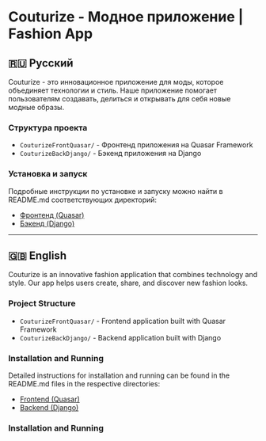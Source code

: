 # Couturize - Модное приложение | Fashion App

## 🇷🇺 Русский
Couturize - это инновационное приложение для моды, которое объединяет технологии и стиль. Наше приложение помогает пользователям создавать, делиться и открывать для себя новые модные образы.

### Структура проекта
- `CouturizeFrontQuasar/` - Фронтенд приложения на Quasar Framework
- `CouturizeBackDjango/` - Бэкенд приложения на Django

### Установка и запуск
Подробные инструкции по установке и запуску можно найти в README.md соответствующих директорий:
- [Фронтенд (Quasar)](./CouturizeFrontQuasar/README.md)
- [Бэкенд (Django)](./CouturizeBackDjango/README.md)

---

## 🇬🇧 English
Couturize is an innovative fashion application that combines technology and style. Our app helps users create, share, and discover new fashion looks.

### Project Structure
- `CouturizeFrontQuasar/` - Frontend application built with Quasar Framework
- `CouturizeBackDjango/` - Backend application built with Django

### Installation and Running
Detailed instructions for installation and running can be found in the README.md files in the respective directories:
- [Frontend (Quasar)](./CouturizeFrontQuasar/README.md)
- [Backend (Django)](./CouturizeBackDjango/README.md)

### Installation and Running